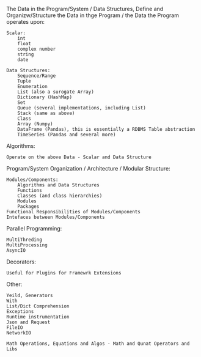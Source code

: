The Data in the Program/System / Data Structures, Define and Organizw/Structure the Data in thge Program /  the Data the Program operates upon:

    Scalar:
        int
        float
        complex number
        string
        date
    
    Data Structures:
        Sequence/Range
        Tuple
        Enumeration
        List (also a surogate Array)
        Dictionary (HashMap)
        Set
        Queue (several implementations, including List)
        Stack (same as above)
        Class
        Array (Numpy)
        DataFrame (Pandas), this is essentially a RDBMS Table abstraction
        TimeSeries (Pandas and several more)

Algorithms:

    Operate on the above Data - Scalar and Data Structure 

Program/System Organization / Architecture / Modular Structure:

    Modules/Components:
        Algorithms and Data Structures
        Functions
        Classes (and class hierarchies)
        Modules
        Packages
    Functional Responsibilities of Modules/Components
    Intefaces between Modules/Components

Parallel Programming:

    MultiThreding
    MultiProcessing
    AsyncIO
    
Decorators:

    Useful for Plugins for Framewrk Extensions

Other:

    Yeild, Generators
    With
    List/Dict Comprehension
    Exceptions
    Runtime instrumentation
    Json and Request
    FileIO
    NetworkIO
    
    Math Operations, Equations and Algos - Math and Qunat Operators and Libs 